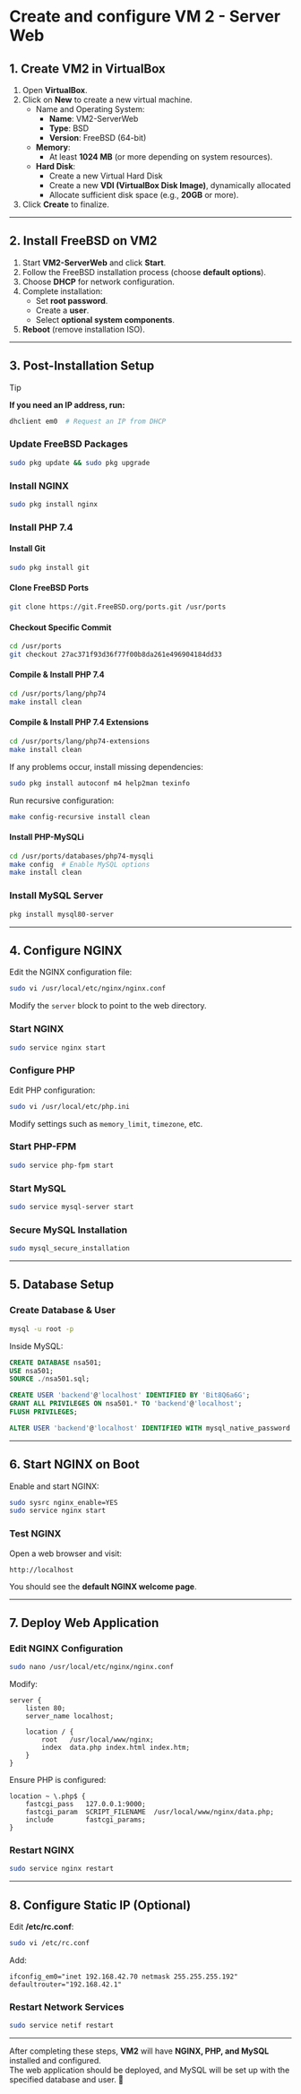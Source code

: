 # Create and configure VM 2 - Server Web

## 1. Create VM2 in VirtualBox

1. Open **VirtualBox**.
2. Click on **New** to create a new virtual machine.
    - Name and Operating System: 
      - **Name**: VM2-ServerWeb
      - **Type**: BSD
      - **Version**: FreeBSD (64-bit)
   - **Memory**: 
     - At least **1024 MB** (or more depending on system resources).
   - **Hard Disk**: 
     - Create a new Virtual Hard Disk
     - Create a new **VDI (VirtualBox Disk Image)**, dynamically allocated
     - Allocate sufficient disk space (e.g., **20GB** or more).
3. Click **Create** to finalize.

---

## 2. Install FreeBSD on VM2

1. Start **VM2-ServerWeb** and click **Start**.
2. Follow the FreeBSD installation process (choose **default options**).
3. Choose **DHCP** for network configuration.
4. Complete installation:
   - Set **root password**.
   - Create a **user**.
   - Select **optional system components**.
5. **Reboot** (remove installation ISO).

---

## 3. Post-Installation Setup

> [!TIP]
> **If you need an IP address, run:**
>
>```sh
>dhclient em0  # Request an IP from DHCP
>```

### Update FreeBSD Packages

```sh
sudo pkg update && sudo pkg upgrade
```

### Install NGINX

```sh
sudo pkg install nginx
```

### Install PHP 7.4

#### Install Git

```sh
sudo pkg install git
```

#### Clone FreeBSD Ports

```sh
git clone https://git.FreeBSD.org/ports.git /usr/ports
```

#### Checkout Specific Commit

```sh
cd /usr/ports
git checkout 27ac371f93d36f77f00b8da261e496904184dd33
```

#### Compile & Install PHP 7.4

```sh
cd /usr/ports/lang/php74
make install clean
```

#### Compile & Install PHP 7.4 Extensions

```sh
cd /usr/ports/lang/php74-extensions
make install clean
```

If any problems occur, install missing dependencies:

```sh
sudo pkg install autoconf m4 help2man texinfo
```

Run recursive configuration:

```sh
make config-recursive install clean
```

#### Install PHP-MySQLi

```sh
cd /usr/ports/databases/php74-mysqli
make config  # Enable MySQL options
make install clean
```

### Install MySQL Server

```sh
pkg install mysql80-server
```

---

## 4. Configure NGINX

Edit the NGINX configuration file:

```sh
sudo vi /usr/local/etc/nginx/nginx.conf
```

Modify the `server` block to point to the web directory.

### Start NGINX

```sh
sudo service nginx start
```

### Configure PHP

Edit PHP configuration:

```sh
sudo vi /usr/local/etc/php.ini
```

Modify settings such as `memory_limit`, `timezone`, etc.

### Start PHP-FPM

```sh
sudo service php-fpm start
```

### Start MySQL

```sh
sudo service mysql-server start
```

### Secure MySQL Installation

```sh
sudo mysql_secure_installation
```

---

## 5. Database Setup

### Create Database & User

```sh
mysql -u root -p
```

Inside MySQL:

```sql
CREATE DATABASE nsa501;
USE nsa501;
SOURCE ./nsa501.sql;

CREATE USER 'backend'@'localhost' IDENTIFIED BY 'Bit8Q6a6G';
GRANT ALL PRIVILEGES ON nsa501.* TO 'backend'@'localhost';
FLUSH PRIVILEGES;

ALTER USER 'backend'@'localhost' IDENTIFIED WITH mysql_native_password BY 'Bit8Q6a6G';
```

---

## 6. Start NGINX on Boot

Enable and start NGINX:

```sh
sudo sysrc nginx_enable=YES
sudo service nginx start
```

### Test NGINX

Open a web browser and visit:

```
http://localhost
```

You should see the **default NGINX welcome page**.

---

## 7. Deploy Web Application

### Edit NGINX Configuration

```sh
sudo nano /usr/local/etc/nginx/nginx.conf
```

Modify:

```
server {
    listen 80;
    server_name localhost;

    location / {
        root   /usr/local/www/nginx;
        index  data.php index.html index.htm;
    }
}
```

Ensure PHP is configured:

```
location ~ \.php$ {
    fastcgi_pass   127.0.0.1:9000;
    fastcgi_param  SCRIPT_FILENAME  /usr/local/www/nginx/data.php;
    include        fastcgi_params;
}
```

### Restart NGINX

```sh
sudo service nginx restart
```

---

## 8. Configure Static IP (Optional)

Edit **/etc/rc.conf**:

```sh
sudo vi /etc/rc.conf
```

Add:

```
ifconfig_em0="inet 192.168.42.70 netmask 255.255.255.192" defaultrouter="192.168.42.1"
```

### Restart Network Services

```sh
sudo service netif restart
```

---

After completing these steps, **VM2** will have **NGINX, PHP, and MySQL** installed and configured.  
The web application should be deployed, and MySQL will be set up with the specified database and user. 🚀